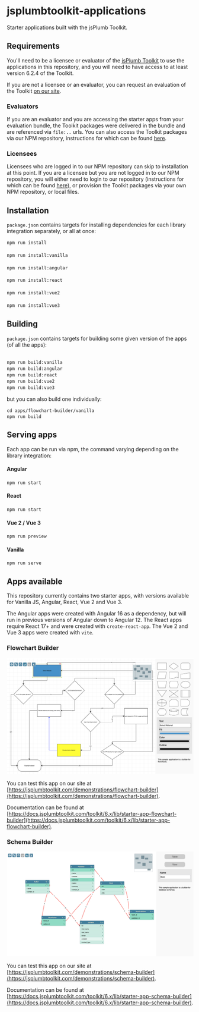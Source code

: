 # jsplumbtoolkit-applications

Starter applications built with the jsPlumb Toolkit.

## Requirements

You'll need to be a licensee or evaluator of the [jsPlumb Toolkit](https://jsplumbtoolkit.com) to use the applications in this repository, and you will need to have access to at least version 6.2.4 of the Toolkit.

If you are not a licensee or an evaluator, you can request an evaluation of the Toolkit [on our site](https://jsplumbtoolkit.com/trial).

### Evaluators

If you are an evaluator and you are accessing the starter apps from your evaluation bundle, the Toolkit packages were delivered in the bundle and are referenced via `file:..` urls.  You can also access the Toolkit packages via our NPM repository, instructions for which can be found [here](https://docs.jsplumbtoolkit.com/toolkit/6.x/lib/npm-repository). 

### Licensees

Licensees who are logged in to our NPM repository can skip to installation at this point. If you are a licensee but you are not logged in to our NPM repository, you will either need to login to our repository (instructions for which can be found [here](https://docs.jsplumbtoolkit.com/toolkit/6.x/lib/npm-repository)), or provision the Toolkit packages via your own NPM repository, or local files.

## Installation

`package.json` contains targets for installing dependencies for each library integration separately, or all at once:

```bash
npm run install

npm run install:vanilla

npm run install:angular

npm run install:react

npm run install:vue2

npm run install:vue3

```

## Building

`package.json` contains targets for building some given version of the apps (of all the apps):

```bash

npm run build:vanilla
npm run build:angular
npm run build:react
npm run build:vue2
npm run build:vue3

```

but you can also build one individually:

```
cd apps/flowchart-builder/vanilla
npm run build
```

## Serving apps

Each app can be run via npm, the command varying depending on the library integration:

#### Angular

`npm run start`

#### React

`npm run start`

#### Vue 2 / Vue 3

`npm run preview`

#### Vanilla

`npm run serve`


## Apps available

This repository currently contains two starter apps, with versions available for Vanilla JS, Angular, React, Vue 2 and Vue 3.

The Angular apps were created with Angular 16 as a dependency, but will run in previous versions of Angular down to Angular 12.  The React apps require React 17+ and were created with `create-react-app`. The Vue 2 and Vue 3 apps were created with `vite`.


### Flowchart Builder

![](img/flowchart-builder.png)

You can test this app on our site at [https://jsplumbtoolkit.com/demonstrations/flowchart-builder](https://jsplumbtoolkit.com/demonstrations/flowchart-builder). 

Documentation can be found at [https://docs.jsplumbtoolkit.com/toolkit/6.x/lib/starter-app-flowchart-builder](https://docs.jsplumbtoolkit.com/toolkit/6.x/lib/starter-app-flowchart-builder).

### Schema Builder

![](img/schema-builder.png)

You can test this app on our site at [https://jsplumbtoolkit.com/demonstrations/schema-builder](https://jsplumbtoolkit.com/demonstrations/schema-builder).

Documentation can be found at [https://docs.jsplumbtoolkit.com/toolkit/6.x/lib/starter-app-schema-builder](https://docs.jsplumbtoolkit.com/toolkit/6.x/lib/starter-app-schema-builder).
